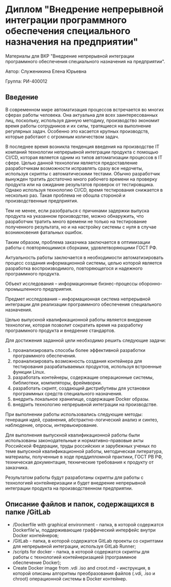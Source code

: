 # Диплом "Внедрение непрерывной интеграции программного обеспечения специального назначения на предприятии"
Материалы для ВКР "Внедрение непрерывной интеграции программного обеспечения специального назначения на предприятии". 

Автор: Служеникина Елена Юрьевна 

Группа: РИ-400012

## Введение
В современном мире автоматизация процессов встречается во многих сферах работы человека. Она актуальна для всех заинтересованных лиц, поскольку, используя данную методику, производство экономит время работы сотрудников и их силы, тратящиеся на выполнение регулярных задач. Особенно это касается крупных производств, которые работают с огромным количеством задач.

В последнее время возникла тенденция введения на производстве IT компаний технологии непрерывной интеграции продукта с помощью CI/CD, которая является одним из типов автоматизации процессов в IT сфере. Целью данной технологии является предоставление разработчикам возможности исправлять сразу все недочеты, используя скрипты с автоматическими тестами. Обычно разработчик вынужден тратить достаточно много рабочего времени на проверку продукта или на ожидание результатов проверок от тестировщика. Однако используя технологию CI/CD, время тестирования снижается в несколько раз. Такая проблема не обошла стороной и производственные предприятия.

Тем не менее, если разобраться с причинами задержки выпуска продукта на указанном производстве, можно обнаружить, что разработчик тратить много времени не только на тестирование полученного результата, но и на настройку системы с нуля в случае возникновения фатальных ошибок.

Таким образом, проблема заказчика заключается в оптимизации работы с повторяющимися сборками, удовлетворяющими ГОСТ РФ.

Актуальность работы заключается в необходимости автоматизировать процесс создания информационной системы, целью которой является разработка воспроизводимого, повторяющегося и надежного программного продукта.

Объект исследования – информационные бизнес-процессы оборонно-промышленного предприятия.

Предмет исследования – информационная система непрерывной интеграции для реализации программного обеспечения специального назначения.

Целью выпускной квалификационной работы является внедрение технологии, которая позволит сократить время на разработку программного продукта и внедрение стандартов.

Для достижения заданной цели необходимо решить следующие задачи:
1) проанализировать способы более эффективной разработки программного обеспечения.
2) проанализировать возможность создания контейнера для тестирования разрабатываемых продуктов, используя встроенные функции Linux.
3) разработать контейнеры, содержащие операционные системы, библиотеки, компиляторы, фреймворки.
4) разработать скрипт, создающий дистрибутивы для установки программных средств специального назначения.
5) внедрить локальное хранилище, содержащие Docker образы.
6) внедрить технологию непрерывной интеграции на производстве.

При выполнении работы использовались следующие методы: генерация идей, сравнения, абстрактно-логический анализ и синтез, наблюдение, опросы, интервьюирование.

Для выполнения выпускной квалификационной работы были использованы законодательные и нормативно-правовые акты Российской Федерации, труды российских и зарубежных ученых по теме выпускной квалификационной работы, методическая литература, материалы, полученные в ходе преддипломной практики, ГОСТ РВ РФ, техническая документация, технические требования к продукту от заказчика.

Результатом работы будут разработаны скрипты для работы с технологией контейнеризации и будет внедрение непрерывной интеграции продукта на производственном предприятии.

## Описание файлов и папок, содержащихся в папке /GitLab

* /Dockerfile with graphical environment - папка, в которой содержатся Dockerfile'ы, поддерживающие граффический интерфейс внутри Docker контейнеров; 
* /GitLab - папка, в которой содержатся GitLab проекты со скриптами для непрерывной интеграции, используя GitLab Runner;
* /scripts for docker - папка, в которой содержатся скрипты для работы с технологией контейнеризацией (программное обеспечение Docker);
* Create Docker image from .vdi .iso and croot.md - инструкция, в которой описаны алгоритмы преобразования файлов (.vdi, .iso и chroot) операционной системы в Docker контейнер.
